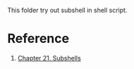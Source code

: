 This folder try out subshell in shell script.


# Reference

1. [Chapter 21. Subshells](https://tldp.org/LDP/abs/html/subshells.html)
